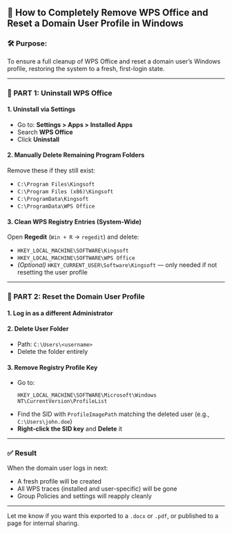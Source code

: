 ## 🧼 How to Completely Remove WPS Office and Reset a Domain User Profile in Windows

### 🛠 Purpose:
To ensure a full cleanup of WPS Office and reset a domain user’s Windows profile, restoring the system to a fresh, first-login state.

---

### 📍 PART 1: Uninstall WPS Office

#### 1. Uninstall via Settings
- Go to: **Settings > Apps > Installed Apps**
- Search **WPS Office**
- Click **Uninstall**

#### 2. Manually Delete Remaining Program Folders
Remove these if they still exist:
- `C:\Program Files\Kingsoft`
- `C:\Program Files (x86)\Kingsoft`
- `C:\ProgramData\Kingsoft`
- `C:\ProgramData\WPS Office`

#### 3. Clean WPS Registry Entries (System-Wide)
Open **Regedit** (`Win + R` → `regedit`) and delete:
- `HKEY_LOCAL_MACHINE\SOFTWARE\Kingsoft`
- `HKEY_LOCAL_MACHINE\SOFTWARE\WPS Office`
- *(Optional)* `HKEY_CURRENT_USER\Software\Kingsoft` — only needed if not resetting the user profile

---

### 📍 PART 2: Reset the Domain User Profile

#### 1. Log in as a different Administrator

#### 2. Delete User Folder
- Path: `C:\Users\<username>`
- Delete the folder entirely

#### 3. Remove Registry Profile Key
- Go to:
  ```
  HKEY_LOCAL_MACHINE\SOFTWARE\Microsoft\Windows NT\CurrentVersion\ProfileList
  ```
- Find the SID with `ProfileImagePath` matching the deleted user (e.g., `C:\Users\john.doe`)
- **Right-click the SID key** and **Delete** it

---

### ✅ Result
When the domain user logs in next:
- A fresh profile will be created
- All WPS traces (installed and user-specific) will be gone
- Group Policies and settings will reapply cleanly

---

Let me know if you want this exported to a `.docx` or `.pdf`, or published to a page for internal sharing.